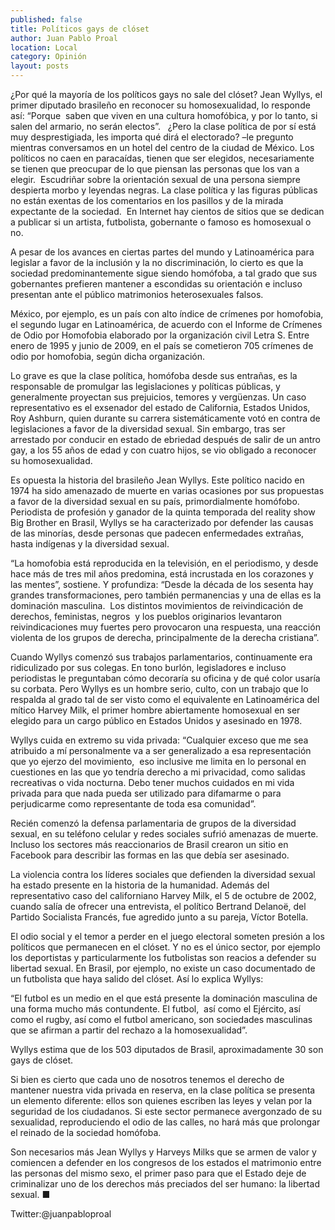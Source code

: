 ```yaml
---
published: false
title: Políticos gays de clóset
author: Juan Pablo Proal
location: Local
category: Opinión
layout: posts
---
```


¿Por qué la mayoría de los políticos gays no sale del clóset? Jean Wyllys, el primer diputado brasileño en reconocer su homosexualidad, lo responde así: “Porque  saben que viven en una cultura homofóbica, y por lo tanto, si salen del armario, no serán electos”.
 
¿Pero la clase política de por sí está muy desprestigiada, les importa qué dirá el electorado? –le pregunto mientras conversamos en un hotel del centro de la ciudad de México. Los políticos no caen en paracaídas, tienen que ser elegidos, necesariamente se tienen que preocupar de lo que piensan las personas que los van a elegir. 
Escudriñar sobre la orientación sexual de una persona siempre despierta morbo y leyendas negras. La clase política y las figuras públicas no están exentas de los comentarios en los pasillos y de la mirada expectante de la sociedad.  En Internet hay cientos de sitios que se dedican a publicar si un artista, futbolista, gobernante o famoso es homosexual o no.

A pesar de los avances en ciertas partes del mundo y Latinoamérica para legislar a favor de la inclusión y la no discriminación, lo cierto es que la sociedad predominantemente sigue siendo homófoba, a tal grado que sus gobernantes prefieren mantener a escondidas su orientación e incluso presentan ante el público matrimonios heterosexuales falsos.

México, por ejemplo, es un país con alto índice de crímenes por homofobia, el segundo lugar en Latinoamérica, de acuerdo con el Informe de Crímenes de Odio por Homofobia elaborado por la organización civil Letra S. Entre enero de 1995 y junio de 2009, en el país se cometieron 705 crímenes de odio por homofobia, según dicha organización.

Lo grave es que la clase política, homófoba desde sus entrañas, es la responsable de promulgar las legislaciones y políticas públicas, y generalmente proyectan sus prejuicios, temores y vergüenzas. Un caso representativo es el exsenador del estado de California, Estados Unidos, Roy Ashburn, quien durante su carrera sistemáticamente votó en contra de legislaciones a favor de la diversidad sexual. Sin embargo, tras ser arrestado por conducir en estado de ebriedad después de salir de un antro gay, a los 55 años de edad y con cuatro hijos, se vio obligado a reconocer su homosexualidad.

Es opuesta la historia del brasileño Jean Wyllys. Este político nacido en 1974 ha sido amenazado de muerte en varias ocasiones por sus propuestas a favor de la diversidad sexual en su país, primordialmente homófobo. Periodista de profesión y ganador de la quinta temporada del reality show Big Brother en Brasil, Wyllys se ha caracterizado por defender las causas de las minorías, desde personas que padecen enfermedades extrañas, hasta indígenas y la diversidad sexual.

“La homofobia está reproducida en la televisión, en el periodismo, y desde hace más de tres mil años predomina, está incrustada en los corazones y las mentes”, sostiene. Y profundiza: “Desde la década de los sesenta hay grandes transformaciones, pero también permanencias y una de ellas es la dominación masculina.  Los distintos movimientos de reivindicación de derechos, feministas, negros  y los pueblos originarios levantaron reivindicaciones muy fuertes pero provocaron una respuesta, una reacción violenta de los grupos de derecha, principalmente de la derecha cristiana”.

Cuando Wyllys comenzó sus trabajos parlamentarios, continuamente era ridiculizado por sus colegas. En tono burlón, legisladores e incluso periodistas le preguntaban cómo decoraría su oficina y de qué color usaría su corbata. Pero Wyllys es un hombre serio, culto, con un trabajo que lo respalda al grado tal de ser visto como el equivalente en Latinoamérica del mítico Harvey Milk, el primer hombre abiertamente homosexual en ser elegido para un cargo público en Estados Unidos y asesinado en 1978.

Wyllys cuida en extremo su vida privada: “Cualquier exceso que me sea atribuido a mí personalmente va a ser generalizado a esa representación que yo ejerzo del movimiento,  eso inclusive me limita en lo personal en cuestiones en las que yo tendría derecho a mi privacidad, como salidas recreativas o vida nocturna. Debo tener muchos cuidados en mi vida privada para que nada pueda ser utilizado para difamarme o para perjudicarme como representante de toda esa comunidad”.

Recién comenzó la defensa parlamentaria de grupos de la diversidad sexual, en su teléfono celular y redes sociales sufrió amenazas de muerte. Incluso los sectores más reaccionarios de Brasil crearon un sitio en Facebook para describir las formas en las que debía ser asesinado.

La violencia contra los líderes sociales que defienden la diversidad sexual ha estado presente en la historia de la humanidad. Además del representativo caso del californiano Harvey Milk, el 5 de octubre de 2002, cuando salía de ofrecer una entrevista, el político Bertrand Delanoë, del Partido Socialista Francés, fue agredido junto a su pareja, Víctor Botella.

El odio social y el temor a perder en el juego electoral someten presión a los políticos que permanecen en el clóset. Y no es el único sector, por ejemplo los deportistas y particularmente los futbolistas son reacios a defender su libertad sexual. En Brasil, por ejemplo, no existe un caso documentado de un futbolista que haya salido del clóset. Así lo explica Wyllys:

“El futbol es un medio en el que está presente la dominación masculina de una forma mucho más contundente. El futbol,  así como el Ejército, así como el rugby, así como el futbol americano, son sociedades masculinas que se afirman a partir del rechazo a la homosexualidad”.

Wyllys estima que de los 503 diputados de Brasil, aproximadamente 30 son gays de clóset.

Si bien es cierto que cada uno de nosotros tenemos el derecho de mantener nuestra vida privada en reserva, en la clase política se presenta un elemento diferente: ellos son quienes escriben las leyes y velan por la seguridad de los ciudadanos. Si este sector permanece avergonzado de su sexualidad, reproduciendo el odio de las calles, no hará más que prolongar el reinado de la sociedad homófoba.

Son necesarios más Jean Wyllys y Harveys Milks que se armen de valor y comiencen a defender en los congresos de los estados el matrimonio entre las personas del mismo sexo, el primer paso para que el Estado deje de criminalizar uno de los derechos más preciados del ser humano: la libertad sexual. ■

Twitter:@juanpabloproal

